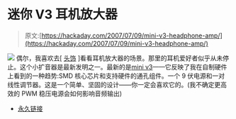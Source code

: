 # 迷你 V3 耳机放大器

> 原文:[https://hackaday.com/2007/07/09/mini-v3-headphone-amp/](https://hackaday.com/2007/07/09/mini-v3-headphone-amp/)

![](../Images/af87affed1d85284ee35f1c056e21311.png)
偶尔，我喜欢去[ [头饰](http://headwize.com) ]看看耳机放大器的场景。那里的耳机爱好者似乎从未停止。这个小扩音器是最新发明之一。最新的是[mini v3](http://headwize.com/ubb/showpage.php?fnum=3&tid=6936&fpage=1)——它反映了我在自制硬件上看到的一种趋势:SMD 核心芯片和支持硬件的通孔组件。一个 9 伏电源和一对线性调节器。这是一个简单、坚固的设计——你一定会喜欢它的。(我不确定更高效的 PWM 稳压电源会如何影响音频输出)

*   [永久链接](http://headwize.com/ubb/showpage.php?fnum=3&tid=6936&fpage=1)